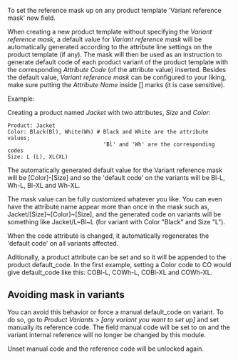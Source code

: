 To set the reference mask up on any product template 'Variant reference
mask' new field.

When creating a new product template without specifying the *Variant
reference mask*, a default value for *Variant reference mask* will be
automatically generated according to the attribute line settings on the
product template (if any). The mask will then be used as an instruction
to generate default code of each product variant of the product template
with the corresponding *Attribute Code* (of the attribute value)
inserted. Besides the default value, *Variant reference mask* can be
configured to your liking, make sure putting the *Attribute Name* inside
\[\] marks (it is case sensitive).

Example:

Creating a product named *Jacket* with two attributes, *Size* and
*Color*:

    Product: Jacket
    Color: Black(Bl), White(Wh) # Black and White are the attribute values;
                                  'Bl' and 'Wh' are the corresponding codes
    Size: L (L), XL(XL)

The automatically generated default value for the Variant reference mask
will be \[Color\]-\[Size\] and so the 'default code' on the variants
will be Bl-L, Wh-L, Bl-XL and Wh-XL.

The mask value can be fully customized whatever you like. You can even
have the attribute name appear more than once in the mask such as,
Jacket/\[Size\]~\[Color\]~\[Size\], and the generated code on variants
will be something like Jacket/L~Bl~L (for variant with Color "Black" and
Size "L").

When the code attribute is changed, it automatically regenerates the
'default code' on all variants affected.

Aditionally, a product attribute can be set and so it will be appended
to the product default_code. In the first example, setting a Color code
to CO would give default_code like this: COBl-L, COWh-L, COBl-XL and
COWh-XL.

## Avoiding mask in variants

You can avoid this behavior or force a manual default_code on variant.
To do so, go to *Product Variants \> \[any variant you want to set up\]*
and set manually its reference code. The field manual code will be set
to on and the variant internal reference will no longer be changed by
this module.

Unset manual code and the reference code will be unlocked again.
